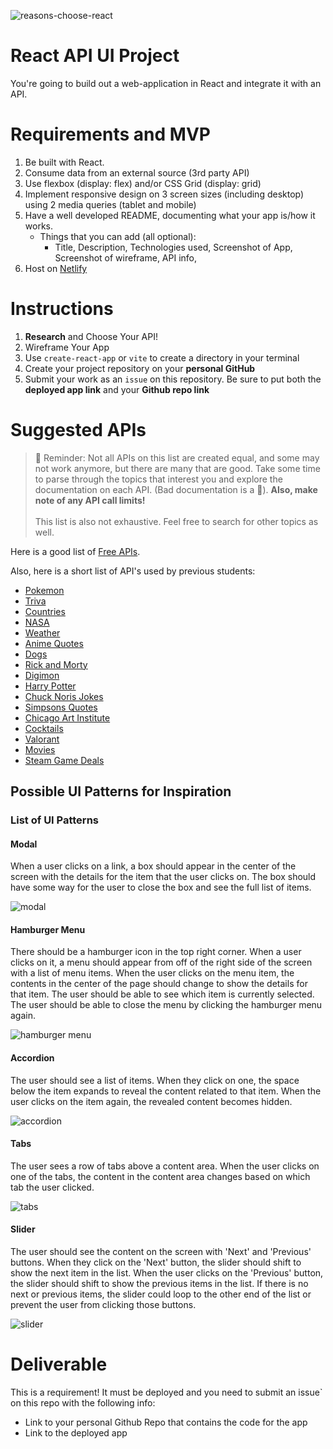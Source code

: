 ![reasons-choose-react](https://media.git.generalassemb.ly/user/41550/files/af7de3f8-963f-40b5-8e4d-938d2510411b)


# React API UI Project

You're going to build out a web-application in React and integrate it with an API. 

# Requirements and MVP

1. Be built with React.
2. Consume data from an external source (3rd party API)
3. Use flexbox (display: flex) and/or CSS Grid (display: grid)
4. Implement responsive design on 3 screen sizes (including desktop) using 2 media queries (tablet and mobile)
5. Have a well developed README, documenting what your app is/how it works.
    - Things that you can add (all optional):
      - Title, Description, Technologies used, Screenshot of App, Screenshot of wireframe, API info, 
7. Host on [Netlify](https://www.netlify.com/)

# Instructions

1. **Research** and Choose Your API!
2. Wireframe Your App
3. Use `create-react-app` or `vite` to create a directory in your terminal
4. Create your project repository on your **personal GitHub**
6. Submit your work as an `issue` on this repository. Be sure to put both the **deployed app link** and your **Github repo link**

# Suggested APIs

> 📝 Reminder: Not all APIs on this list are created equal, and some may not work anymore, but there are many that are good. Take some time to parse through the topics that interest you and explore the documentation on each API. (Bad documentation is a 🚩). **Also, make note of any API call limits!**
> <br> <br> This list is also not exhaustive. Feel free to search for other topics as well.
> 

Here is a good list of [Free APIs](https://github.com/toddmotto/public-apis).

Also, here is a short list of API's used by previous students:
  - [Pokemon](https://pokeapi.co/)
  - [Triva](https://opentdb.com/api_config.php)
  - [Countries](https://restcountries.com/#rest-countries)
  - [NASA](https://api.nasa.gov/)
  - [Weather](https://openweathermap.org/api)
  - [Anime Quotes](https://animechan.xyz/docs)
  - [Dogs](https://dog.ceo/dog-api/)
  - [Rick and Morty](https://rickandmortyapi.com/documentation)
  - [Digimon](https://digimon-api.vercel.app/)
  - [Harry Potter](https://hp-api.onrender.com/)
  - [Chuck Noris Jokes](https://api.chucknorris.io/)
  - [Simpsons Quotes](https://thesimpsonsquoteapi.glitch.me/)
  - [Chicago Art Institute](https://api.artic.edu/docs/#introduction)
  - [Cocktails](https://www.thecocktaildb.com/api.php)
  - [Valorant](https://valorant-api.com/)
  - [Movies](https://www.omdbapi.com/)
  - [Steam Game Deals](https://apidocs.cheapshark.com/#b9b738bf-2916-2a13-e40d-d05bccdce2ba)

## Possible UI Patterns for Inspiration

### List of UI Patterns
#### Modal

When a user clicks on a link, a box should appear in the center of the screen
with the details for the item that the user clicks on. The box should have some
way for the user to close the box and see the full list of items.

![modal](https://media.git.generalassemb.ly/user/8618/files/3422a180-fa60-11e9-82a9-3e11fbe9da37)

#### Hamburger Menu

There should be a hamburger icon in the top right corner. When a user clicks on
it, a menu should appear from off of the right side of the screen with a list of
menu items. When the user clicks on the menu item, the contents in the center of
the page should change to show the details for that item. The user should be
able to see which item is currently selected. The user should be able to close
the menu by clicking the hamburger menu again.

![hamburger menu](https://media.git.generalassemb.ly/user/8618/files/3422a180-fa60-11e9-9618-1feef7e6af49)

#### Accordion

The user should see a list of items. When they click on one, the space below the
item expands to reveal the content related to that item. When the user clicks on
the item again, the revealed content becomes hidden.

![accordion](https://media.git.generalassemb.ly/user/8618/files/338a0b00-fa60-11e9-8e27-d325411fa623)

#### Tabs

The user sees a row of tabs above a content area. When the user clicks on one of
the tabs, the content in the content area changes based on which tab the user
clicked.

![tabs](https://media.git.generalassemb.ly/user/8618/files/34bb3800-fa60-11e9-85d0-25aa75119230)

#### Slider

The user should see the content on the screen with 'Next' and 'Previous'
buttons. When they click on the 'Next' button, the slider should shift to show
the next item in the list. When the user clicks on the 'Previous' button, the
slider should shift to show the previous items in the list. If there is no next
or previous items, the slider could loop to the other end of the list or prevent
the user from clicking those buttons.

![slider](https://media.git.generalassemb.ly/user/8618/files/34bb3800-fa60-11e9-97c7-01b2024b7d20)

# Deliverable 

This is a requirement! It must be deployed and you need to submit an issue` on this repo with the following info:
   - Link to your personal Github Repo that contains the code for the app
   - Link to the deployed app

